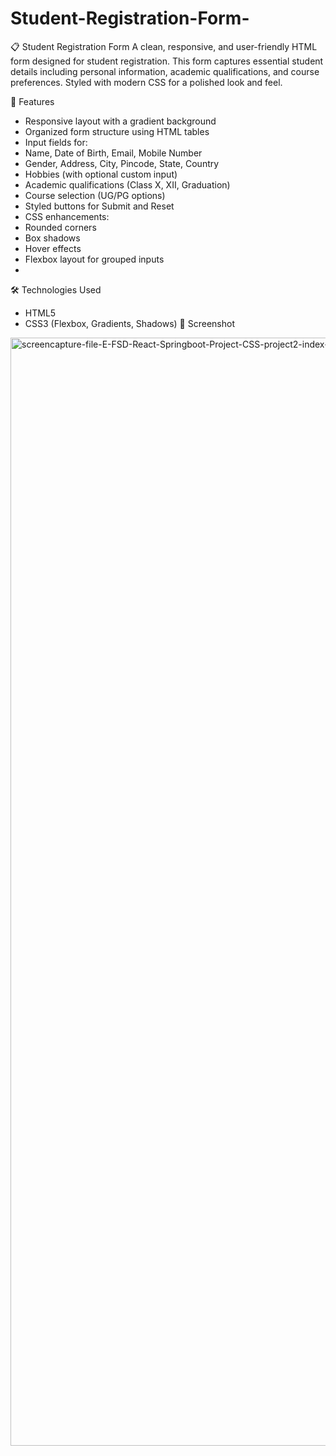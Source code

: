 # Student-Registration-Form-
📋 Student Registration Form
A clean, responsive, and user-friendly HTML form designed for student registration. This form captures essential student details including personal information, academic qualifications, and course preferences. Styled with modern CSS for a polished look and feel.

🌟 Features
- Responsive layout with a gradient background
- Organized form structure using HTML tables
- Input fields for:
- Name, Date of Birth, Email, Mobile Number
- Gender, Address, City, Pincode, State, Country
- Hobbies (with optional custom input)
- Academic qualifications (Class X, XII, Graduation)
- Course selection (UG/PG options)
- Styled buttons for Submit and Reset
- CSS enhancements:
- Rounded corners
- Box shadows
- Hover effects
- Flexbox layout for grouped inputs
- 
🛠️ Technologies Used
- HTML5
- CSS3 (Flexbox, Gradients, Shadows)
📸 Screenshot

<img width="1920" height="1773" alt="screencapture-file-E-FSD-React-Springboot-Project-CSS-project2-index-html-2025-10-28-21_10_34" src="https://github.com/user-attachments/assets/57342a90-99a1-4b31-8c77-406651cc60bd" />

